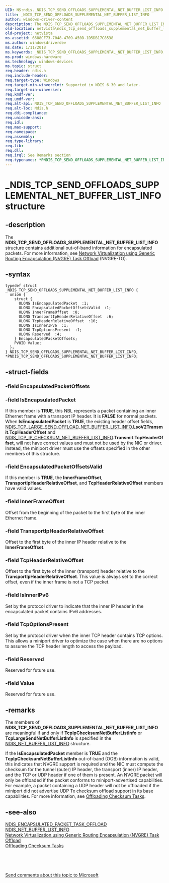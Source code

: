 ```yaml
---
UID: NS:ndis._NDIS_TCP_SEND_OFFLOADS_SUPPLEMENTAL_NET_BUFFER_LIST_INFO
title: _NDIS_TCP_SEND_OFFLOADS_SUPPLEMENTAL_NET_BUFFER_LIST_INFO
author: windows-driver-content
description: The NDIS_TCP_SEND_OFFLOADS_SUPPLEMENTAL_NET_BUFFER_LIST_INFO structure contains additional out-of-band information for encapsulated packets.
old-location: netvista\ndis_tcp_send_offloads_supplemental_net_buffer_list_info.htm
old-project: netvista
ms.assetid: 6688CF73-7048-4709-A50D-1D5DB17C8538
ms.author: windowsdriverdev
ms.date: 1/11/2018
ms.keywords: _NDIS_TCP_SEND_OFFLOADS_SUPPLEMENTAL_NET_BUFFER_LIST_INFO, *PNDIS_TCP_SEND_OFFLOADS_SUPPLEMENTAL_NET_BUFFER_LIST_INFO, NDIS_TCP_SEND_OFFLOADS_SUPPLEMENTAL_NET_BUFFER_LIST_INFO
ms.prod: windows-hardware
ms.technology: windows-devices
ms.topic: struct
req.header: ndis.h
req.include-header: 
req.target-type: Windows
req.target-min-winverclnt: Supported in NDIS 6.30 and later.
req.target-min-winversvr: 
req.kmdf-ver: 
req.umdf-ver: 
req.alt-api: NDIS_TCP_SEND_OFFLOADS_SUPPLEMENTAL_NET_BUFFER_LIST_INFO
req.alt-loc: Ndis.h
req.ddi-compliance: 
req.unicode-ansi: 
req.idl: 
req.max-support: 
req.namespace: 
req.assembly: 
req.type-library: 
req.lib: 
req.dll: 
req.irql: See Remarks section
req.typenames: *PNDIS_TCP_SEND_OFFLOADS_SUPPLEMENTAL_NET_BUFFER_LIST_INFO, NDIS_TCP_SEND_OFFLOADS_SUPPLEMENTAL_NET_BUFFER_LIST_INFO
---
```


# _NDIS_TCP_SEND_OFFLOADS_SUPPLEMENTAL_NET_BUFFER_LIST_INFO structure



## -description
The <b>NDIS_TCP_SEND_OFFLOADS_SUPPLEMENTAL_NET_BUFFER_LIST_INFO</b> structure contains additional out-of-band information for encapsulated packets. For more information, see <a href="netvista.network_virtualization_using_generic_routing_encapsulation__nvgre__task_offload">Network Virtualization using Generic Routing Encapsulation (NVGRE) Task Offload</a> (NVGRE-TO).



## -syntax

````
typedef struct _NDIS_TCP_SEND_OFFLOADS_SUPPLEMENTAL_NET_BUFFER_LIST_INFO {
  union {
    struct {
      ULONG IsEncapsulatedPacket  :1;
      ULONG EncapsulatedPacketOffsetsValid  :1;
      ULONG InnerFrameOffset  :8;
      ULONG TransportIpHeaderRelativeOffset  :6;
      ULONG TcpHeaderRelativeOffset  :10;
      ULONG IsInnerIPv6  :1;
      ULONG TcpOptionsPresent  :1;
      ULONG Reserved  :4;
    } EncapsulatedPacketOffsets;
    PVOID Value;
  };
} NDIS_TCP_SEND_OFFLOADS_SUPPLEMENTAL_NET_BUFFER_LIST_INFO, *PNDIS_TCP_SEND_OFFLOADS_SUPPLEMENTAL_NET_BUFFER_LIST_INFO;
````


## -struct-fields

### -field EncapsulatedPacketOffsets


### -field IsEncapsulatedPacket

If this member is  <b>TRUE</b>, this NBL represents a packet containing an inner Ethernet frame with a transport IP header. It is <b>FALSE</b> for normal packets. When <b>IsEncapsulatedPacket</b> is <b>TRUE</b>, the existing header offset fields, <a href="..\ndis\ns-ndis-_ndis_tcp_large_send_offload_net_buffer_list_info.md">NDIS_TCP_LARGE_SEND_OFFLOAD_NET_BUFFER_LIST_INFO</a>.<b>LsoV2Transmit</b>.<b>TcpHeaderOffset</b> and <a href="..\ndis\ns-ndis-_ndis_tcp_ip_checksum_net_buffer_list_info.md">NDIS_TCP_IP_CHECKSUM_NET_BUFFER_LIST_INFO</a>.<b>Transmit</b>.<b>TcpHeaderOffset</b>, will not have correct values and must not be used by the NIC or driver. Instead, the miniport driver must use the offsets specified in the other members of this structure.


### -field EncapsulatedPacketOffsetsValid

If this member is <b>TRUE</b>, the <b>InnerFrameOffset</b>, <b>TransportIpHeaderRelativeOffset</b>, and <b>TcpHeaderRelativeOffset</b> members
have valid values.


### -field InnerFrameOffset

Offset from the beginning of the packet to the first byte of the inner Ethernet frame.


### -field TransportIpHeaderRelativeOffset

Offset to the first byte of the inner IP header relative to the <b>InnerFrameOffset</b>.


### -field TcpHeaderRelativeOffset

Offset to the first byte of the inner (transport) header relative to the <b>TransportIpHeaderRelativeOffset</b>. This value is always set to the correct offset, even if the inner frame is not a TCP packet.


### -field IsInnerIPv6

Set by the protocol driver to indicate that the inner IP header in the encapsulated packet contains IPv6 addresses.


### -field TcpOptionsPresent

Set by the protocol driver when the inner TCP header contains TCP options. This allows a miniport driver to optimize the case when there are no options to assume the TCP header length to access the payload.


### -field Reserved

Reserved for future use.

</dd>
</dl>

### -field Value

Reserved for future use.


## -remarks
The members of <b>NDIS_TCP_SEND_OFFLOADS_SUPPLEMENTAL_NET_BUFFER_LIST_INFO</b> are meaningful if and only if <b>TcpIpChecksumNetBufferListInfo</b> or <b>TcpLargeSendNetBufferListInfo</b> is specified in the <a href="..\ndis\ne-ndis-_ndis_net_buffer_list_info.md">NDIS_NET_BUFFER_LIST_INFO</a> structure.

If the <b>IsEncapsulatedPacket</b> member is <b>TRUE</b> and the <b>TcpIpChecksumNetBufferListInfo</b> out-of-band (OOB) information is valid, this indicates that NVGRE support is required and the NIC must compute the checksum for the tunnel (outer) IP header, the transport (inner) IP header, and the TCP or UDP header if one of them is present. An NVGRE packet will only be offloaded if the packet conforms to miniport-advertised capabilities. For example, a packet containing a UDP header will not be offloaded if the miniport did not advertise UDP Tx checksum offload support in its base capabilities. For more information, see <a href="https://msdn.microsoft.com/5fb2f379-c357-4ec3-b103-bdbe23fcc033">Offloading Checksum Tasks</a>.


## -see-also
<dl>
<dt>
<a href="https://msdn.microsoft.com/library/windows/hardware/jj991956">NDIS_ENCAPSULATED_PACKET_TASK_OFFLOAD</a>
</dt>
<dt>
<a href="..\ndis\ne-ndis-_ndis_net_buffer_list_info.md">NDIS_NET_BUFFER_LIST_INFO</a>
</dt>
<dt>
<a href="netvista.network_virtualization_using_generic_routing_encapsulation__nvgre__task_offload">Network Virtualization using Generic Routing Encapsulation (NVGRE) Task Offload</a>
</dt>
<dt>
<a href="https://msdn.microsoft.com/5fb2f379-c357-4ec3-b103-bdbe23fcc033">Offloading Checksum Tasks</a>
</dt>
</dl>
 

 

<a href="mailto:wsddocfb@microsoft.com?subject=Documentation%20feedback [netvista\netvista]:%20NDIS_TCP_SEND_OFFLOADS_SUPPLEMENTAL_NET_BUFFER_LIST_INFO structure%20 RELEASE:%20(1/11/2018)&amp;body=%0A%0APRIVACY STATEMENT%0A%0AWe use your feedback to improve the documentation. We don't use your email address for any other purpose, and we'll remove your email address from our system after the issue that you're reporting is fixed. While we're working to fix this issue, we might send you an email message to ask for more info. Later, we might also send you an email message to let you know that we've addressed your feedback.%0A%0AFor more info about Microsoft's privacy policy, see http://privacy.microsoft.com/en-us/default.aspx." title="Send comments about this topic to Microsoft">Send comments about this topic to Microsoft</a>

